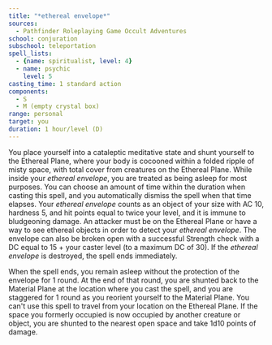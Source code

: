 ```yaml
---
title: "*ethereal envelope*"
sources:
  - Pathfinder Roleplaying Game Occult Adventures
school: conjuration
subschool: teleportation
spell_lists:
  - {name: spiritualist, level: 4}
  - name: psychic
    level: 5
casting_time: 1 standard action
components:
  - S
  - M (empty crystal box)
range: personal
target: you
duration: 1 hour/level (D)
---
```


You place yourself into a cataleptic meditative state and shunt yourself to the Ethereal Plane, where your body is cocooned within a folded ripple of misty space, with total cover from creatures on the Ethereal Plane. While inside your *ethereal envelope*, you are treated as being asleep for most purposes. You can choose an amount of time within the duration when casting this spell, and you automatically dismiss the spell when that time elapses. Your *ethereal envelope* counts as an object of your size with AC 10, hardness 5, and hit points equal to twice your level, and it is immune to bludgeoning damage. An attacker must be on the Ethereal Plane or have a way to see ethereal objects in order to detect your *ethereal envelope*. The envelope can also be broken open with a successful Strength check with a DC equal to 15 + your caster level (to a maximum DC of 30). If the *ethereal envelope* is destroyed, the spell ends immediately.

When the spell ends, you remain asleep without the protection of the envelope for 1 round. At the end of that round, you are shunted back to the Material Plane at the location where you cast the spell, and you are staggered for 1 round as you reorient yourself to the Material Plane. You can't use this spell to travel from your location on the Ethereal Plane. If the space you formerly occupied is now occupied by another creature or object, you are shunted to the nearest open space and take 1d10 points of damage.

